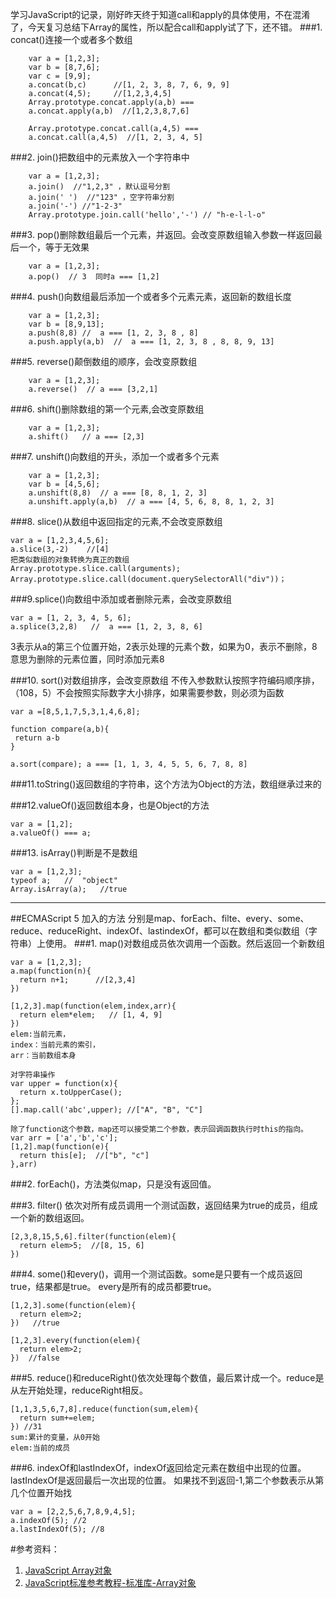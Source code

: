    学习JavaScript的记录，刚好昨天终于知道call和apply的具体使用，不在混淆了，今天复习总结下Array的属性，所以配合call和apply试了下，还不错。
###1. concat()连接一个或者多个数组

```
    var a = [1,2,3];
    var b = [8,7,6];
    var c = [9,9];
    a.concat(b,c)      //[1, 2, 3, 8, 7, 6, 9, 9]
    a.concat(4,5);     //[1,2,3,4,5]
    Array.prototype.concat.apply(a,b) ===
    a.concat.apply(a,b)  //[1,2,3,8,7,6]

    Array.prototype.concat.call(a,4,5) ===
    a.concat.call(a,4,5)  //[1, 2, 3, 4, 5]
```

###2. join()把数组中的元素放入一个字符串中

```
    var a = [1,2,3];
    a.join()  //"1,2,3" ，默认逗号分割
    a.join(' ')  //"123" ，空字符串分割
    a.join('-') //"1-2-3"
    Array.prototype.join.call('hello','-') // "h-e-l-l-o"
```

###3. pop()删除数组最后一个元素，并返回。会改变原数组输入参数一样返回最后一个，等于无效果

```
    var a = [1,2,3];
    a.pop()  // 3  同时a === [1,2]
```

###4. push()向数组最后添加一个或者多个元素元素，返回新的数组长度

```
    var a = [1,2,3];
    var b = [8,9,13];
    a.push(8,8) //  a === [1, 2, 3, 8 , 8]
    a.push.apply(a,b)  //  a === [1, 2, 3, 8 , 8, 8, 9, 13]
```

###5. reverse()颠倒数组的顺序，会改变原数组

```
    var a = [1,2,3];
    a.reverse()  // a === [3,2,1]
```

###6. shift()删除数组的第一个元素,会改变原数组

```
    var a = [1,2,3];
    a.shift()   // a === [2,3]
```

###7. unshift()向数组的开头，添加一个或者多个元素

```
    var a = [1,2,3];
    var b = [4,5,6];
    a.unshift(8,8)  // a === [8, 8, 1, 2, 3]
    a.unshift.apply(a,b)  // a === [4, 5, 6, 8, 8, 1, 2, 3]
```
###8. slice()从数组中返回指定的元素,不会改变原数组

```
var a = [1,2,3,4,5,6];
a.slice(3,-2)    //[4]  
把类似数组的对象转换为真正的数组
Array.prototype.slice.call(arguments);
Array.prototype.slice.call(document.querySelectorAll("div"))；
```
###9.splice()向数组中添加或者删除元素，会改变原数组

```
var a = [1, 2, 3, 4, 5, 6];
a.splice(3,2,8)   //  a === [1, 2, 3, 8, 6]
```
3表示从a的第三个位置开始，2表示处理的元素个数，如果为0，表示不删除，8意思为删除的元素位置，同时添加元素8

###10. sort()对数组排序，会改变原数组
不传入参数默认按照字符编码顺序排，（108，5）不会按照实际数字大小排序，如果需要参数，则必须为函数
```
var a =[8,5,1,7,5,3,1,4,6,8];

function compare(a,b){
 return a-b
}

a.sort(compare); a === [1, 1, 3, 4, 5, 5, 6, 7, 8, 8]
```
###11.toString()返回数组的字符串，这个方法为Object的方法，数组继承过来的

###12.valueOf()返回数组本身，也是Object的方法

```
var a = [1,2];
a.valueOf() === a;
```
###13. isArray()判断是不是数组

```
var a = [1,2,3];
typeof a;   //  "object"
Array.isArray(a);   //true
```
<hr/>
##ECMAScript 5 加入的方法
 分别是map、forEach、filte、every、some、reduce、reduceRight、indexOf、lastindexOf，都可以在数组和类似数组（字符串）上使用。
###1. map()对数组成员依次调用一个函数。然后返回一个新数组

```
var a = [1,2,3];
a.map(function(n){
  return n+1;      //[2,3,4]
})

[1,2,3].map(function(elem,index,arr){
  return elem*elem;   // [1, 4, 9]
})
elem:当前元素，
index：当前元素的索引，
arr：当前数组本身

对字符串操作
var upper = function(x){
  return x.toUpperCase();
};
[].map.call('abc',upper); //["A", "B", "C"]

除了function这个参数，map还可以接受第二个参数，表示回调函数执行时this的指向。
var arr = ['a','b','c'];
[1,2].map(function(e){
  return this[e];  //["b", "c"]
},arr)  
```

###2. forEach()，方法类似map，只是没有返回值。

###3. filter() 依次对所有成员调用一个测试函数，返回结果为true的成员，组成一个新的数组返回。

```
[2,3,8,15,5,6].filter(function(elem){
  return elem>5;  //[8, 15, 6]
})
```

###4. some()和every()，调用一个测试函数。some是只要有一个成员返回true，结果都是true。 every是所有的成员都要true。

```
[1,2,3].some(function(elem){
  return elem>2;     
})   //true

[1,2,3].every(function(elem){
  return elem>2;
})  //false
```
###5. reduce()和reduceRight()依次处理每个数值，最后累计成一个。reduce是从左开始处理，reduceRight相反。

```
[1,1,3,5,6,7,8].reduce(function(sum,elem){
  return sum+=elem;   
}) //31
sum:累计的变量，从0开始
elem:当前的成员
```
###6. indexOf和lastIndexOf，indexOf返回给定元素在数组中出现的位置。 lastIndexOf是返回最后一次出现的位置。
 如果找不到返回-1,第二个参数表示从第几个位置开始找
```
var a = [2,2,5,6,7,8,9,4,5];
a.indexOf(5); //2
a.lastIndexOf(5); //8
```


 #参考资料：
1. [JavaScript Array对象](http://www.w3school.com.cn/jsref/jsref_obj_array.asp)
2. [JavaScript标准参考教程-标准库-Array对象](http://javascript.ruanyifeng.com/stdlib/array.html#toc2)

